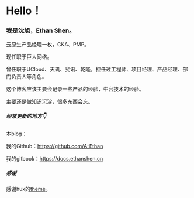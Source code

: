 # Hello！

### 我是沈旭，Ethan Shen。

云原生产品经理一枚，CKA、PMP。

现任职于巨人网络。

曾任职于UCloud、天玑、斐讯、乾隆，担任过工程师、项目经理、产品经理、部门负责人等角色。

这个博客应该主要会记录一些产品的经验，中台技术的经验。

主要还是做知识沉淀，很多东西会忘。

##### 经常更新的地方👇

本blog：

我的Github：<a href="https://github.com/A-Ethan" target="_blank">https://github.com/A-Ethan</a>

我的gitbook：<a href="https://docs.ethanshen.cn" target="_blank">https://docs.ethanshen.cn</a>

##### 感谢

感谢hux的<a href="http://huangxuan.me/" target="_blank">theme</a>。